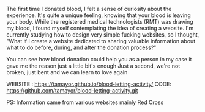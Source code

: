 The first time I donated blood, I felt a sense of curiosity about the experience. 
It's quite a unique feeling, knowing that your blood is leaving your body. 
While the  registered medical technologists (RMT) was drawing my blood, 
I found myself contemplating the idea of creating a website.
I'm currently studying how to design very simple fucking websites, so I thought, 
"What if I create a website dedicated to sharing valuable information about what to do before, during, and after the donation process?"

You can see how blood donation could help you as a person in my case it gave me the reason
just a little bit's enough
Just a second, 
we're not broken, 
just bent and we can learn to love again

WEBSITE : https://tamayor.github.io/blood-letting-activity/
CODE:  https://github.com/tamayor/blood-letting-activity.git

PS: Information came from various websites mainly Red Cross
